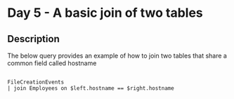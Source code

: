 # Day 5 - A basic join of two tables

## Description

The below query provides an example of how to join two tables that share a common field called hostname

``` KQL

FileCreationEvents
| join Employees on $left.hostname == $right.hostname

```